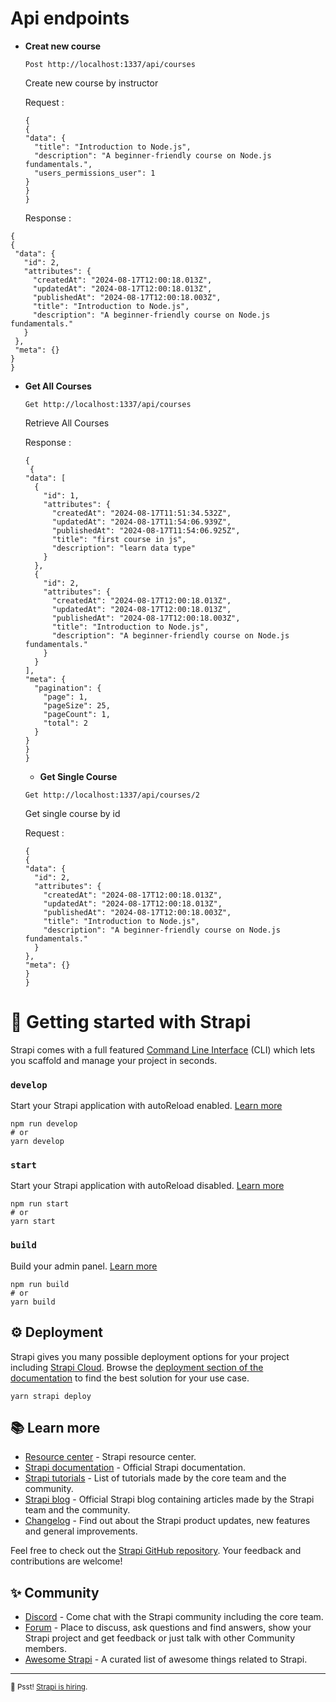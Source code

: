 # Api endpoints

- **Creat new course**
  ```
  Post http://localhost:1337/api/courses
  ```
  Create new course by instructor

  Request :
  ```
  {
  {
  "data": {
    "title": "Introduction to Node.js",
    "description": "A beginner-friendly course on Node.js fundamentals.",
    "users_permissions_user": 1
  }
  }
  }
  ```
  Response : 
 ```
{
{
  "data": {
    "id": 2,
    "attributes": {
      "createdAt": "2024-08-17T12:00:18.013Z",
      "updatedAt": "2024-08-17T12:00:18.013Z",
      "publishedAt": "2024-08-17T12:00:18.003Z",
      "title": "Introduction to Node.js",
      "description": "A beginner-friendly course on Node.js fundamentals."
    }
  },
  "meta": {}
}
}
 ```

- **Get All Courses**
  ```
  Get http://localhost:1337/api/courses
  ```
  Retrieve All Courses

  Response :
  ```
  {
   {
  "data": [
    {
      "id": 1,
      "attributes": {
        "createdAt": "2024-08-17T11:51:34.532Z",
        "updatedAt": "2024-08-17T11:54:06.939Z",
        "publishedAt": "2024-08-17T11:54:06.925Z",
        "title": "first course in js",
        "description": "learn data type"
      }
    },
    {
      "id": 2,
      "attributes": {
        "createdAt": "2024-08-17T12:00:18.013Z",
        "updatedAt": "2024-08-17T12:00:18.013Z",
        "publishedAt": "2024-08-17T12:00:18.003Z",
        "title": "Introduction to Node.js",
        "description": "A beginner-friendly course on Node.js fundamentals."
      }
    }
  ],
  "meta": {
    "pagination": {
      "page": 1,
      "pageSize": 25,
      "pageCount": 1,
      "total": 2
    }
  }
  }
  }
  ```
  
  - **Get Single Course**
  ```
  Get http://localhost:1337/api/courses/2
  ```
  Get single course by id

  Request :
  ```
  {
  {
  "data": {
    "id": 2,
    "attributes": {
      "createdAt": "2024-08-17T12:00:18.013Z",
      "updatedAt": "2024-08-17T12:00:18.013Z",
      "publishedAt": "2024-08-17T12:00:18.003Z",
      "title": "Introduction to Node.js",
      "description": "A beginner-friendly course on Node.js fundamentals."
    }
  },
  "meta": {}
  }
  }
  ```












# 🚀 Getting started with Strapi

Strapi comes with a full featured [Command Line Interface](https://docs.strapi.io/dev-docs/cli) (CLI) which lets you scaffold and manage your project in seconds.

### `develop`

Start your Strapi application with autoReload enabled. [Learn more](https://docs.strapi.io/dev-docs/cli#strapi-develop)

```
npm run develop
# or
yarn develop
```

### `start`

Start your Strapi application with autoReload disabled. [Learn more](https://docs.strapi.io/dev-docs/cli#strapi-start)

```
npm run start
# or
yarn start
```

### `build`

Build your admin panel. [Learn more](https://docs.strapi.io/dev-docs/cli#strapi-build)

```
npm run build
# or
yarn build
```

## ⚙️ Deployment

Strapi gives you many possible deployment options for your project including [Strapi Cloud](https://cloud.strapi.io). Browse the [deployment section of the documentation](https://docs.strapi.io/dev-docs/deployment) to find the best solution for your use case.

```
yarn strapi deploy
```

## 📚 Learn more

- [Resource center](https://strapi.io/resource-center) - Strapi resource center.
- [Strapi documentation](https://docs.strapi.io) - Official Strapi documentation.
- [Strapi tutorials](https://strapi.io/tutorials) - List of tutorials made by the core team and the community.
- [Strapi blog](https://strapi.io/blog) - Official Strapi blog containing articles made by the Strapi team and the community.
- [Changelog](https://strapi.io/changelog) - Find out about the Strapi product updates, new features and general improvements.

Feel free to check out the [Strapi GitHub repository](https://github.com/strapi/strapi). Your feedback and contributions are welcome!

## ✨ Community

- [Discord](https://discord.strapi.io) - Come chat with the Strapi community including the core team.
- [Forum](https://forum.strapi.io/) - Place to discuss, ask questions and find answers, show your Strapi project and get feedback or just talk with other Community members.
- [Awesome Strapi](https://github.com/strapi/awesome-strapi) - A curated list of awesome things related to Strapi.

---

<sub>🤫 Psst! [Strapi is hiring](https://strapi.io/careers).</sub>

